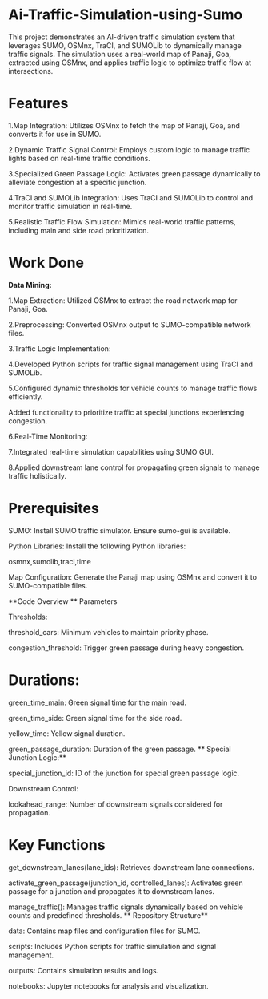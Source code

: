 # Ai-Traffic-Simulation-using-Sumo


This project demonstrates an AI-driven traffic simulation system that leverages SUMO, OSMnx, TraCI, and SUMOLib to dynamically manage traffic signals. The simulation uses a real-world map of Panaji, Goa, extracted using OSMnx, and applies traffic logic to optimize traffic flow at intersections.

# **Features**

1.Map Integration: Utilizes OSMnx to fetch the map of Panaji, Goa, and converts it for use in SUMO.

2.Dynamic Traffic Signal Control: Employs custom logic to manage traffic lights based on real-time traffic conditions.

3.Specialized Green Passage Logic: Activates green passage dynamically to alleviate congestion at a specific junction.

4.TraCI and SUMOLib Integration: Uses TraCI and SUMOLib to control and monitor traffic simulation in real-time.

5.Realistic Traffic Flow Simulation: Mimics real-world traffic patterns, including main and side road prioritization.

# **Work Done**

**Data Mining:**

1.Map Extraction: Utilized OSMnx to extract the road network map for Panaji, Goa.

2.Preprocessing: Converted OSMnx output to SUMO-compatible network files.

3.Traffic Logic Implementation:

4.Developed Python scripts for traffic signal management using TraCI and SUMOLib.

5.Configured dynamic thresholds for vehicle counts to manage traffic flows efficiently.

Added functionality to prioritize traffic at special junctions experiencing congestion.

6.Real-Time Monitoring:

7.Integrated real-time simulation capabilities using SUMO GUI.

8.Applied downstream lane control for propagating green signals to manage traffic holistically.

# **Prerequisites**

SUMO: Install SUMO traffic simulator. Ensure sumo-gui is available.

Python Libraries: Install the following Python libraries:

osmnx,sumolib,traci,time

Map Configuration: Generate the Panaji map using OSMnx and convert it to SUMO-compatible files.

**Code Overview
**
Parameters

Thresholds:

threshold_cars: Minimum vehicles to maintain priority phase.

congestion_threshold: Trigger green passage during heavy congestion.

# **Durations:**
green_time_main: Green signal time for the main road.

green_time_side: Green signal time for the side road.

yellow_time: Yellow signal duration.

green_passage_duration: Duration of the green passage.
**
Special Junction Logic:**

special_junction_id: ID of the junction for special green passage logic.

Downstream Control:

lookahead_range: Number of downstream signals considered for propagation.

# **Key Functions**

get_downstream_lanes(lane_ids): Retrieves downstream lane connections.

activate_green_passage(junction_id, controlled_lanes): Activates green passage for a junction and propagates it to downstream lanes.

manage_traffic(): Manages traffic signals dynamically based on vehicle counts and predefined thresholds.
**
Repository Structure**

data: Contains map files and configuration files for SUMO.

scripts: Includes Python scripts for traffic simulation and signal management.

outputs: Contains simulation results and logs.

notebooks: Jupyter notebooks for analysis and visualization.
